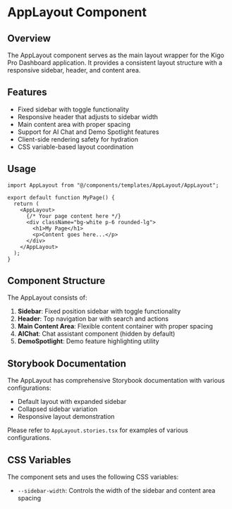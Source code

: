 # AppLayout Component

## Overview

The AppLayout component serves as the main layout wrapper for the Kigo Pro Dashboard application. It provides a consistent layout structure with a responsive sidebar, header, and content area.

## Features

- Fixed sidebar with toggle functionality
- Responsive header that adjusts to sidebar width
- Main content area with proper spacing
- Support for AI Chat and Demo Spotlight features
- Client-side rendering safety for hydration
- CSS variable-based layout coordination

## Usage

```tsx
import AppLayout from "@/components/templates/AppLayout/AppLayout";

export default function MyPage() {
  return (
    <AppLayout>
      {/* Your page content here */}
      <div className="bg-white p-6 rounded-lg">
        <h1>My Page</h1>
        <p>Content goes here...</p>
      </div>
    </AppLayout>
  );
}
```

## Component Structure

The AppLayout consists of:

1. **Sidebar**: Fixed position sidebar with toggle functionality
2. **Header**: Top navigation bar with search and actions
3. **Main Content Area**: Flexible content container with proper spacing
4. **AIChat**: Chat assistant component (hidden by default)
5. **DemoSpotlight**: Demo feature highlighting utility

## Storybook Documentation

The AppLayout has comprehensive Storybook documentation with various configurations:

- Default layout with expanded sidebar
- Collapsed sidebar variation
- Responsive layout demonstration

Please refer to `AppLayout.stories.tsx` for examples of various configurations.

## CSS Variables

The component sets and uses the following CSS variables:

- `--sidebar-width`: Controls the width of the sidebar and content area spacing
